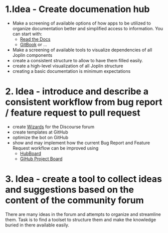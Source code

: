 # 1.Idea - Create documenation hub
- Make a screening of available options of how apps to be utilized to organize documentation better and simplified access to information.
You can start with:
    -  [Read the Docs](https://readthedocs.org/) 
    -  [GitBook](https://www.gitbook.com/) or ...
- Make a screening of available tools to visualize dependencies of all Joplin components 
- create a consistent structure to allow to have them filled easily.
- create a high-level visualization of all Joplin structure 
- creating a basic documentation is minimum expectations 

# 2. Idea - introduce and describe a consistent workflow from bug report / feature request to pull request 
- create [Wizards]() for the Discourse forum 
- create templates at GitHub
- optimize the bot on GitHub
- show and may implement how the current Bug Report and Feature Request workflow can be improved using
  - [HubBoard](https://huboard.com/pricing) 
  - [GiHub Project Board](https://help.github.com/en/github/managing-your-work-on-github/about-project-boards)

# 3. Idea - create a tool to collect ideas and suggestions based on the content of the community forum
There are many ideas in the forum and attempts to organize and streamline them.
Task is to find a toolset to structure them and make the knowledge buried in there available easily.
